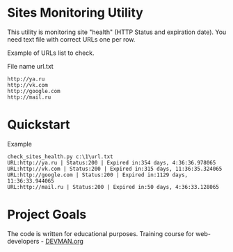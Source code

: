 # Sites Monitoring Utility

This utility is monitoring site "health" (HTTP Status and expiration date). You need text file with correct URLs one per row. 

Example of URLs list to check.

File name url.txt
```
http://ya.ru
http://vk.com
http://google.com
http://mail.ru
```

# Quickstart

Example

```
check_sites_health.py c:\1\url.txt
URL:http://ya.ru | Status:200 | Expired in:354 days, 4:36:36.978065
URL:http://vk.com | Status:200 | Expired in:315 days, 11:36:35.324065
URL:http://google.com | Status:200 | Expired in:1129 days, 11:36:33.944065
URL:http://mail.ru | Status:200 | Expired in:50 days, 4:36:33.128065
```

# Project Goals

The code is written for educational purposes. Training course for web-developers - [DEVMAN.org](https://devman.org)
